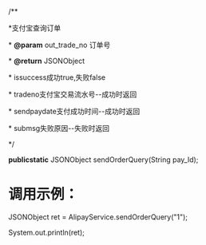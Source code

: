 /\*\*

\*支付宝查询订单

\* **@param** out\_trade\_no 订单号

\* **@return** JSONObject

\*  issuccess成功true,失败false

\*  tradeno支付宝交易流水号--成功时返回

\*  sendpaydate支付成功时间--成功时返回

\*  submsg失败原因--失败时返回

\*/

**publicstatic** JSONObject sendOrderQuery\(String pay\_Id\);

# **调用示例：**

JSONObject ret = AlipayService.sendOrderQuery\("1"\);

System.out.println\(ret\);

